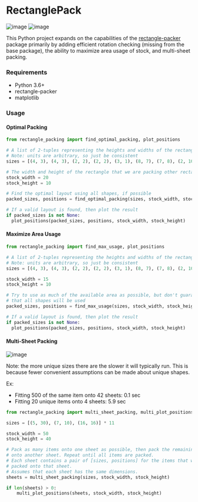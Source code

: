 # RectanglePack
![image](https://github.com/nhansendev/RectanglePack/assets/9289200/88ebd97b-eb46-49bd-b48c-8b5bd4eae681)
![image](https://github.com/nhansendev/RectanglePack/assets/9289200/2d10fe3e-9c3a-441f-90a6-2274a57fc647)

This Python project expands on the capabilities of the [rectangle-packer](https://github.com/Penlect/rectangle-packer) package primarily by adding efficient rotation checking (missing from the base package), the ability to maximize area usage of stock, and multi-sheet packing.

### Requirements
- Python 3.6+
- rectangle-packer
- matplotlib

### Usage

#### Optimal Packing
```python
from rectangle_packing import find_optimal_packing, plot_positions

# A list of 2-tuples representing the heights and widths of the rectangles to be packed
# Note: units are arbitrary, so just be consistent
sizes = [(4, 3), (4, 3), (2, 2), (2, 2), (3, 1), (8, 7), (7, 8), (2, 10), (1, 1)]

# The width and height of the rectangle that we are packing other rectangles into
stock_width = 20
stock_height = 10

# Find the optimal layout using all shapes, if possible
packed_sizes, positions = find_optimal_packing(sizes, stock_width, stock_height)

# If a valid layout is found, then plot the result
if packed_sizes is not None:
  plot_positions(packed_sizes, positions, stock_width, stock_height)
```

#### Maximize Area Usage
```python
from rectangle_packing import find_max_usage, plot_positions

# A list of 2-tuples representing the heights and widths of the rectangles to be packed
# Note: units are arbitrary, so just be consistent
sizes = [(4, 3), (4, 3), (2, 2), (2, 2), (3, 1), (8, 7), (7, 8), (2, 10), (1, 1)]

stock_width = 15
stock_height = 10

# Try to use as much of the available area as possible, but don't guarantee
# that all shapes will be used
packed_sizes, positions = find_max_usage(sizes, stock_width, stock_height, None)

# If a valid layout is found, then plot the result
if packed_sizes is not None:
  plot_positions(packed_sizes, positions, stock_width, stock_height)
```

#### Multi-Sheet Packing
![image](https://github.com/nhansendev/RectanglePack/assets/9289200/4a1f0659-1f64-4048-be53-40204ad89ea2)

Note: the more unique sizes there are the slower it will typically run. This is because fewer convenient assumptions can be made about unique shapes.

Ex:
- Fitting 500 of the same item onto 42 sheets: 0.1 sec
- Fitting 20 unique items onto 4 sheets: 5.9 sec

```python
from rectangle_packing import multi_sheet_packing, multi_plot_positions

sizes = [(5, 30), (7, 10), (16, 16)] * 11

stock_width = 50
stock_height = 40

# Pack as many items onto one sheet as possible, then pack the remaining items
# onto another sheet. Repeat until all items are packed.
# Each sheet contains a pair of [sizes, positions] for the items that were
# packed onto that sheet.
# Assumes that each sheet has the same dimensions.
sheets = multi_sheet_packing(sizes, stock_width, stock_height)

if len(sheets) > 0:
    multi_plot_positions(sheets, stock_width, stock_height)
```
